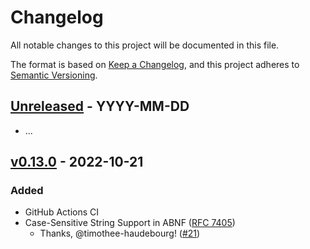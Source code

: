 # Changelog

All notable changes to this project will be documented in this file.

The format is based on [Keep a Changelog], and this project adheres to [Semantic Versioning].

## [Unreleased] - YYYY-MM-DD

- ...

## [v0.13.0] - 2022-10-21

### Added

* GitHub Actions CI
* Case-Sensitive String Support in ABNF ([RFC 7405](https://www.rfc-editor.org/rfc/rfc7405))
  * Thanks, @timothee-haudebourg! ([#21](https://github.com/duesee/abnf/pull/21))

[Unreleased]: https://github.com/duesee/abnf/compare/v0.13.0...HEAD
[v0.13.0]: https://github.com/duesee/abnf/compare/71b2a2a668a2a87846a1c138ce1b84ce17a119c4...v0.13.0
[Keep a Changelog]: https://keepachangelog.com/en/1.0.0/
[Semantic Versioning]: https://semver.org/spec/v2.0.0.html
